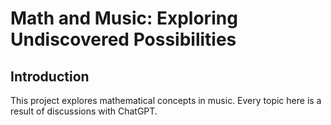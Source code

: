 # Math and Music: Exploring Undiscovered Possibilities

## Introduction
This project explores mathematical concepts in music. Every topic here is a result of discussions with ChatGPT.
